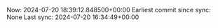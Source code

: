Now: 2024-07-20 18:39:12.848500+00:00 Earliest commit since sync: None Last sync: 2024-07-20 16:34:49+00:00
